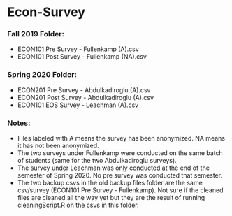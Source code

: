 # Econ-Survey

### Fall 2019 Folder: 
* ECON101 Pre Survey - Fullenkamp (A).csv 
* ECON101 Post Survey - Fullenkamp (NA).csv 

### Spring 2020 Folder: 
* ECON201 Pre Survey - Abdulkadiroglu (A).csv
* ECON201 Post Survey - Abdulkadiroglu (A).csv
* ECON101 EOS Survey - Leachman (A).csv

### Notes: 
* Files labeled with A means the survey has been anonymized. NA means it has not been anonymized. 
* The two surveys under Fullenkamp were conducted on the same batch of students (same for the two Abdulkadiroglu surveys).
* The survey under Leachman was only conducted at the end of the semester of Spring 2020. No pre survey was conducted that semester. 
* The two backup csvs in the old backup files folder are the same csv/survey (ECON101 Pre Survey - Fullenkamp). Not sure if the cleaned files are cleaned all the way yet but they are the result of running cleaningScript.R on the csvs in this folder. 
